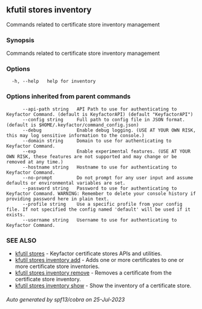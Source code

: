 ## kfutil stores inventory

Commands related to certificate store inventory management

### Synopsis

Commands related to certificate store inventory management

### Options

```
  -h, --help   help for inventory
```

### Options inherited from parent commands

```
      --api-path string   API Path to use for authenticating to Keyfactor Command. (default is KeyfactorAPI) (default "KeyfactorAPI")
      --config string     Full path to config file in JSON format. (default is $HOME/.keyfactor/command_config.json)
      --debug             Enable debug logging. (USE AT YOUR OWN RISK, this may log sensitive information to the console.)
      --domain string     Domain to use for authenticating to Keyfactor Command.
      --exp               Enable experimental features. (USE AT YOUR OWN RISK, these features are not supported and may change or be removed at any time.)
      --hostname string   Hostname to use for authenticating to Keyfactor Command.
      --no-prompt         Do not prompt for any user input and assume defaults or environmental variables are set.
      --password string   Password to use for authenticating to Keyfactor Command. WARNING: Remember to delete your console history if providing password here in plain text.
      --profile string    Use a specific profile from your config file. If not specified the config named 'default' will be used if it exists.
      --username string   Username to use for authenticating to Keyfactor Command.
```

### SEE ALSO

* [kfutil stores](kfutil_stores.md)	 - Keyfactor certificate stores APIs and utilities.
* [kfutil stores inventory add](kfutil_stores_inventory_add.md)	 - Adds one or more certificates to one or more certificate store inventories.
* [kfutil stores inventory remove](kfutil_stores_inventory_remove.md)	 - Removes a certificate from the certificate store inventory.
* [kfutil stores inventory show](kfutil_stores_inventory_show.md)	 - Show the inventory of a certificate store.

###### Auto generated by spf13/cobra on 25-Jul-2023
